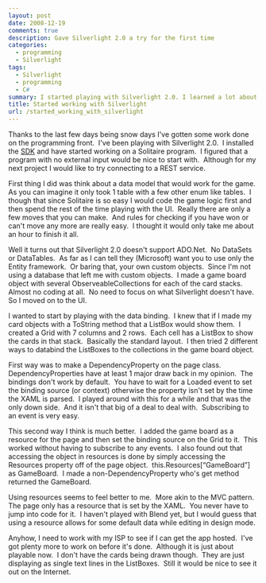 ```yaml
---
layout: post
date: 2008-12-19
comments: true
description: Gave Silverlight 2.0 a try for the first time
categories:
  - programming
  - Silverlight
tags:
  - Silverlight
  - programming
  - C#
summary: I started playing with Silverlight 2.0. I learned a lot about the data modeling classes and what is supported. Going to have to spend much more time with Silverlight if I'm going to make anything useful
title: Started working with Silverlight
url: /started_working_with_silverlight
---
```


Thanks to the last few days being snow days I've gotten some work done on the programming front.  I've been playing with Silverlight 2.0.  I installed the [SDK][1] and have started working on a Solitaire program.  I figured that a program with no external input would be nice to start with.  Although for my next project I would like to try connecting to a REST service.

First thing I did was think about a data model that would work for the game.  As you can imagine it only took 1 table with a few other enum like tables.  I though that since Solitaire is so easy I would code the game logic first and then spend the rest of the time playing with the UI.  Really there are only a few moves that you can make.  And rules for checking if you have won or can't move any more are really easy.  I thought it would only take me about an hour to finish it all.

Well it turns out that Silverlight 2.0 doesn't support ADO.Net.  No DataSets or DataTables.  As far as I can tell they (Microsoft) want you to use only the Entity framework.  Or baring that, your own custom objects.  Since I'm not using a database that left me with custom objects.  I made a game board object with several ObserveableCollections for each of the card stacks.  Almost no coding at all.  No need to focus on what Silverlight doesn't have.  So I moved on to the UI.

I wanted to start by playing with the data binding.  I knew that if I made my card objects with a ToString method that a ListBox would show them.  I created a Grid with 7 columns and 2 rows.  Each cell has a ListBox to show the cards in that stack.  Basically the standard layout.  I then tried 2 different ways to databind the ListBoxes to the collections in the game board object.

First way was to make a DependencyProperty on the page class.  DependencyProperties have at least 1 major draw back in my opinion.  The bindings don't work by default.  You have to wait for a Loaded event to set the binding source (or context) otherwise the property isn't set by the time the XAML is parsed.  I played around with this for a while and that was the only down side.  And it isn't that big of a deal to deal with.  Subscribing to an event is very easy.

This second way I think is much better.  I added the game board as a resource for the page and then set the binding source on the Grid to it.  This worked without having to subscribe to any events.  I also found out that accessing the object in resources is done by simply accessing the Resources property off of the page object.  this.Resources[“GameBoard”] as GameBoard.  I made a non-DependencyProperty who's get method returned the GameBoard.

Using resources seems to feel better to me.  More akin to the MVC pattern.  The page only has a resource that is set by the XAML.  You never have to jump into code for it.  I haven't played with Blend yet, but I would guess that using a resource allows for some default data while editing in design mode.

Anyhow, I need to work with my ISP to see if I can get the app hosted.  I've got plenty more to work on before it's done.  Although it is just about playable now.  I don't have the cards being drawn though.  They are just displaying as single text lines in the ListBoxes.  Still it would be nice to see it out on the Internet.

[1]: http://go.microsoft.com/fwlink/?LinkId=129043 "Microsoft® Silverlight™ Tools for Visual Studio 2008 SP1"
